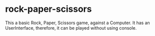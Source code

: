 # rock-paper-scissors

This a basic Rock, Paper, Scissors game, against a Computer. It has an UserInterface, therefore, it can be played without using console.
